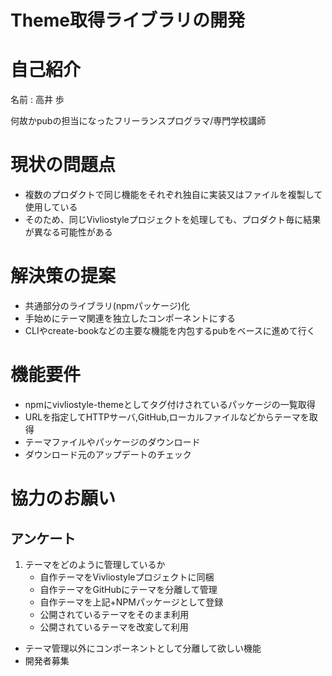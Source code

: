 # Theme取得ライブラリの開発

# 自己紹介

名前 : 高井 歩

何故かpubの担当になったフリーランスプログラマ/専門学校講師

# 現状の問題点

* 複数のプロダクトで同じ機能をそれぞれ独自に実装又はファイルを複製して使用している
* そのため、同じVivliostyleプロジェクトを処理しても、プロダクト毎に結果が異なる可能性がある

# 解決策の提案

* 共通部分のライブラリ(npmパッケージ)化
* 手始めにテーマ関連を独立したコンポーネントにする
* CLIやcreate-bookなどの主要な機能を内包するpubをベースに進めて行く

# 機能要件

* npmにvivliostyle-themeとしてタグ付けされているパッケージの一覧取得
* URLを指定してHTTPサーバ,GitHub,ローカルファイルなどからテーマを取得
* テーマファイルやパッケージのダウンロード
* ダウンロード元のアップデートのチェック

# 協力のお願い

## アンケート
1. テーマをどのように管理しているか
    * 自作テーマをVivliostyleプロジェクトに同梱
    * 自作テーマをGitHubにテーマを分離して管理
    * 自作テーマを上記+NPMパッケージとして登録
    * 公開されているテーマをそのまま利用
    * 公開されているテーマを改変して利用
* テーマ管理以外にコンポーネントとして分離して欲しい機能
* 開発者募集

